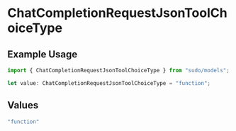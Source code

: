 # ChatCompletionRequestJsonToolChoiceType

## Example Usage

```typescript
import { ChatCompletionRequestJsonToolChoiceType } from "sudo/models";

let value: ChatCompletionRequestJsonToolChoiceType = "function";
```

## Values

```typescript
"function"
```
